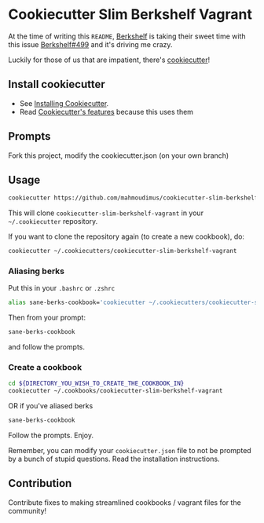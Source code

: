 # Cookiecutter Slim Berkshelf Vagrant

At the time of writing this `README`,
[Berkshelf](https://github.com/riotgames/berkshelf) is taking their
sweet time with this issue
[Berkshelf#499](https://github.com/RiotGames/berkshelf/issues/499) and
it's driving me crazy.

Luckily for those of us that are impatient, there's [cookiecutter](https://github.com/audreyr/cookiecutter)!

## Install cookiecutter

- See [Installing Cookiecutter](http://cookiecutter.readthedocs.org/en/latest/installation.html).
- Read [Cookiecutter's features](https://github.com/audreyr/cookiecutter#features) because this uses them

## Prompts

Fork this project, modify the cookiecutter.json (on your own branch)

## Usage

```bash
cookiecutter https://github.com/mahmoudimus/cookiecutter-slim-berkshelf-vagrant.git
```

This will clone `cookiecutter-slim-berkshelf-vagrant` in your `~/.cookiecutter` repository.

If you want to clone the repository again (to create a new cookbook), do:

```bash
cookiecutter ~/.cookiecutters/cookiecutter-slim-berkshelf-vagrant
```

### Aliasing berks

Put this in your `.bashrc` or `.zshrc`

```bash
alias sane-berks-cookbook='cookiecutter ~/.cookiecutters/cookiecutter-slim-berkshelf-vagrant'
```

Then from your prompt:

```bash
sane-berks-cookbook
```

and follow the prompts.

### Create a cookbook

```bash
cd ${DIRECTORY_YOU_WISH_TO_CREATE_THE_COOKBOOK_IN}
cookiecutter ~/.cookbooks/cookiecutter-slim-berkshelf-vagrant
```

OR if you've aliased berks

```bash
sane-berks-cookbook
```

Follow the prompts. Enjoy.

Remember, you can modify your `cookiecutter.json` file to not be
prompted by a bunch of stupid questions. Read the installation
instructions.

## Contribution

Contribute fixes to making streamlined cookbooks / vagrant files for the community!
